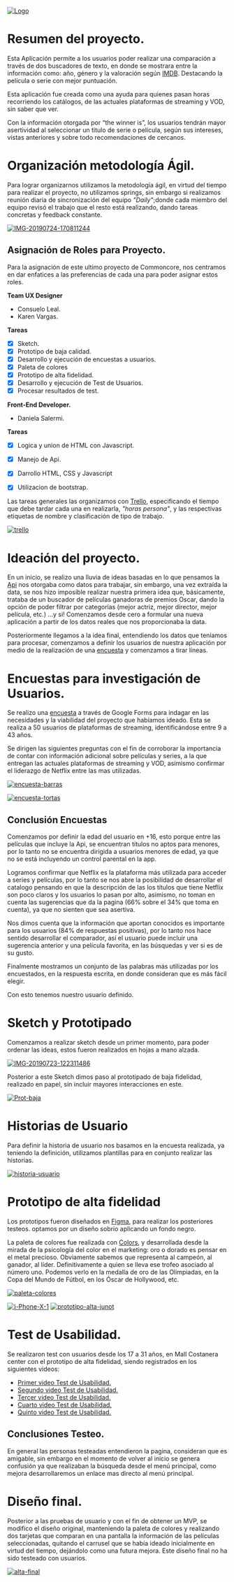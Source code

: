 
<a href="https://ibb.co/tKHgtnj"><img src="https://i.ibb.co/sRgnGcx/Logo.png" alt="Logo" border="0"></a>
 

# Resumen del proyecto.

Esta Aplicación permite a los usuarios poder realizar una comparación a través de dos buscadores de texto, en donde se mostrara entre la información como: año, género y la valoración según [IMDB](https://www.imdb.com/). Destacando la película o serie con mejor puntuación.

Esta aplicación fue creada como una ayuda para quienes pasan horas recorriendo los catálogos, de las actuales plataformas de streaming y VOD, sin saber que ver.

Con la información otorgada por “the winner is”, los usuarios tendrán mayor asertividad al seleccionar un titulo de serie o película, según sus intereses, vistas anteriores y sobre todo recomendaciones de cercanos.

# Organización metodología Ágil.

Para lograr organizarnos utilizamos la metodología ágil, en virtud del tiempo para realizar el proyecto, no utilizamos springs, sin embargo si realizamos reunión diaria de sincronización del equipo *"Daily"*;donde cada miembro del equipo revisó el trabajo que el resto está realizando, dando tareas concretas y feedback constante.

<a href="https://ibb.co/BqkVBsX"><img src="https://i.ibb.co/Fgpbz7S/IMG-20190724-170811244.jpg" alt="IMG-20190724-170811244" border="0"></a>

## Asignación de Roles para Proyecto.

Para la asignación de este ultimo proyecto de Commoncore, nos centramos en dar enfatices a las preferencias de cada una para poder asignar estos roles.
 

**Team UX Designer**

 - Consuelo Leal.
 - Karen Vargas.
 
 **Tareas**
 - [x] Sketch.
 - [x] Prototipo de baja calidad.
 - [x] Desarrollo y ejecución de encuestas a usuarios.
 - [x] Paleta de colores
 - [x] Prototipo de alta fidelidad.
 - [x] Desarrollo y ejecución de Test de Usuarios.
 - [x] Procesar resultados de test.

**Front-End Developer.**
  - Daniela Salermi.

**Tareas**

 - [x] Logica y union de HTML con Javascript.
 - [x] Manejo de Api.
 - [x] Darrollo HTML, CSS y Javascript
 - [x] Utilizacion de bootstrap.


Las tareas generales las organizamos con [Trello](https://trello.com/b/qsO01kEB/hackathon-common-core-squad-5), especificando el tiempo que debe tardar cada una en realizarla,  *"horas persona"*,  y las respectivas etiquetas de nombre y clasificación de tipo de trabajo.

<a href="https://ibb.co/HGRzKp5"><img src="https://i.ibb.co/Jr87cFD/trello.png" alt="trello" border="0"></a>


# Ideación del proyecto.

En un inicio, se realizo una lluvia de ideas basadas en lo que pensamos la [Api](http://www.omdbapi.com/)  nos otorgaba como datos para trabajar, sin embargo, una vez extraída la data, se nos hizo imposible realizar nuestra primera idea que, básicamente, trataba de un buscador de películas ganadoras de premios Oscar, dando la opción de poder filtrar por categorías (mejor actriz, mejor director, mejor película, etc.) …y si! Comenzamos desde cero a formular una nueva aplicación a partir de los datos reales que nos proporcionaba la data.

Posteriormente llegamos a la idea final, entendiendo los datos que teníamos para procesar, comenzamos a definir los usuarios de nuestra aplicación por medio de la realización de una [encuesta](https://forms.gle/cP2pTWojBYsQULhi9) y comenzamos a tirar líneas.


# Encuestas para investigación de Usuarios.

Se realizo una [encuesta](https://forms.gle/UTvW6N8WwHUx1WzM7) a través de Google Forms para indagar en las necesidades y la viabilidad del proyecto que habíamos ideado. Esta se realiza a 50 usuarios de plataformas de streaming, identificándose entre 9 a 43 años.

Se dirigen las siguientes preguntas con el fin de corroborar la importancia de contar con información adicional sobre películas y series, a la que entregan las actuales plataformas de streaming y VOD, asimismo confirmar el liderazgo de Netflix entre las mas utilizadas.

<a href="https://ibb.co/JmthWMk"><img src="https://i.ibb.co/5G47Xfc/encuesta-barras.png" alt="encuesta-barras" border="0"></a>

<a href="https://ibb.co/bmfw7KQ"><img src="https://i.ibb.co/3dJ6kC4/encuesta-tortas.png" alt="encuesta-tortas" border="0"></a>


## Conclusión Encuestas

Comenzamos por definir la edad del usuario en +16, esto porque entre las películas que incluye la Api, se encuentran títulos no aptos para menores, por lo tanto no se encuentra dirigida a usuarios menores de edad, ya que no se está incluyendo un control parental en la app.

Logramos confirmar que Netflix es la plataforma más utilizada para acceder a series y películas, por lo tanto se nos abre la posibilidad de desarrollar el catalogo pensando en que la descripción de las los títulos que tiene Netflix son poco claros y los usuarios lo pasan por alto, asimismo, no toman en cuenta las sugerencias que da la pagina (66% sobre el 34% que toma en cuenta), ya que no sienten que sea asertiva.

Nos dimos cuenta que la información que aportan conocidos es importante para los usuarios (84% de respuestas positivas), por lo tanto nos hace sentido desarrollar el comparador, así el usuario puede incluir una sugerencia anterior y una película favorita, en las búsquedas y ver si es de su gusto.

Finalmente mostramos un conjunto de las palabras más utilizadas por los encuestados, en la respuesta escrita, en donde consideran que es más fácil elegir.

Con esto tenemos nuestro usuario definido.

# Sketch y Prototipado

Comenzamos a realizar sketch desde un primer momento, para poder ordenar las ideas, estos fueron realizados en hojas a mano alzada.

<a href="https://ibb.co/D5zVG5q"><img src="https://i.ibb.co/Gcnxsch/IMG-20190723-122311486.jpg" alt="IMG-20190723-122311486" border="0"></a>

Posterior a este Sketch dimos paso al prototipado de baja fidelidad, realizado en papel, sin incluir mayores interacciones en este.

<a href="https://ibb.co/fMHjtnF"><img src="https://i.ibb.co/G7Rzktp/Prot-baja.png" alt="Prot-baja" border="0"></a>


# Historias de Usuario

Para definir la historia de usuario nos basamos en la encuesta realizada, ya teniendo la definición, utilizamos plantillas para en conjunto realizar las historias.

<a href="https://ibb.co/JB2DWdf"><img src="https://i.ibb.co/C1vRptk/historia-usuario.png" alt="historia-usuario" border="0"></a>

# Prototipo de alta fidelidad

Los prototipos fueron diseñados en [Figma](https://www.figma.com/file/AbLsOx6IRb37P3UTlpf35m/Untitled?node-id=1:5), para realizar los posteriores testeos. optamos por un diseño sobrio aplicando un fondo negro.
 
La paleta de colores fue realizada con [Colors](https://coolors.co),  y desarrollada desde la mirada de la psicología del color en el marketing: oro o dorado es pensar en  el  metal precioso. Obviamente sabemos que representa al  campeón,  al  ganador, al líder. Definitivamente a quien se lleva ese trofeo asociado al  número uno.  Podemos verlo en la medalla de oro de las Olimpiadas, en la Copa del Mundo de Fútbol, en los Óscar de Hollywood, etc.

<a href="https://ibb.co/Z8TM2Dm"><img src="https://i.ibb.co/2tKkZ4N/paleta-colores.png" alt="paleta-colores" border="0"></a>


<a href="https://ibb.co/bztS4GX"><img src="https://i.ibb.co/ChLkjSQ/i-Phone-X-1.png" alt="i-Phone-X-1" border="0"></a>
<a href="https://ibb.co/WDkQqr9"><img src="https://i.ibb.co/1sr3hCV/prototipo-alta-junot.png" alt="prototipo-alta-junot" border="0"></a>

# Test de Usabilidad.

Se realizaron test con usuarios desde los 17 a 31 años, en Mall Costanera center con el prototipo de alta fidelidad, siendo registrados en los siguientes videos:
 -  [Primer video Test de Usabilidad.](https://youtu.be/FumUTUqINM4)
 - [Segundo video Test de Usabilidad.](https://youtu.be/zC5Osiff_XM)
 - [Tercer video Test de Usabilidad.](https://youtu.be/mBAm50_h3Og)
 - [Cuarto video Test de Usabilidad.](https://youtu.be/sugmxqnOTEE)
 - [Quinto video Test de Usabilidad.](https://youtu.be/ZG3eJKKG8g4)

## Conclusiones Testeo.

En general las personas testeadas entendieron la pagina, consideran que es amigable, sin embargo en el momento de volver al inicio se genera confusión ya que realizaban la búsqueda desde el menú principal, como mejora desarrollaremos  un enlace mas directo al menú principal.


# Diseño final.

Posterior a las pruebas de usuario y con el fin de obtener un MVP, se modifico el diseño original, manteniendo la paleta de colores y realizando dos tarjetas que comparan en una pantalla la  información de las películas seleccionadas, quitando el carrusel que se había ideado inicialmente en virtud del tiempo, dejándolo como una futura mejora. Este diseño final no ha sido testeado con usuarios.

<a href="https://ibb.co/4pFP5rt"><img src="https://i.ibb.co/njwz5Jm/alta-final.png" alt="alta-final" border="0"></a>


